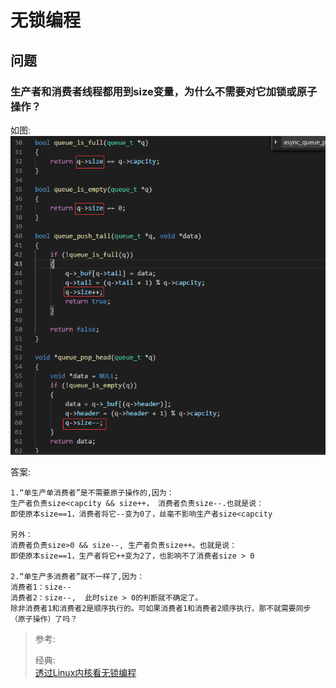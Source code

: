 
# 无锁编程


## 问题
### 生产者和消费者线程都用到size变量，为什么不需要对它加锁或原子操作？ 
如图:![无锁队列size不加锁](images/无锁队列size不加锁.png)

答案:
```
1.“单生产单消费者”是不需要原子操作的,因为：
生产者负责size<capcity && size++， 消费者负责size--.也就是说：
即使原本size==1，消费者将它--变为0了，丝毫不影响生产者size<capcity

另外：
消费者负责size>0 && size--, 生产者负责size++。也就是说：
即使原本size==1，生产者将它++变为2了，也影响不了消费者size > 0

2.“单生产多消费者”就不一样了,因为：
消费者1：size--
消费者2：size--,  此时size > 0的判断就不确定了。
除非消费者1和消费者2是顺序执行的。可如果消费者1和消费者2顺序执行，那不就需要同步（原子操作）了吗？
```

> 参考:
> 
> 经典:     
> [透过Linux内核看无锁编程](https://www.ibm.com/developerworks/cn/linux/l-cn-lockfree/index.html)